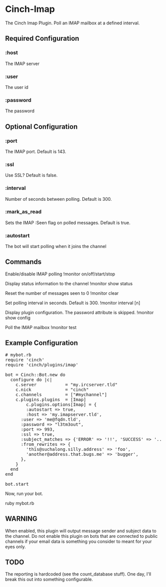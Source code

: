 # Cinch-Imap

The Cinch Imap Plugin. Poll an IMAP mailbox at a defined interval.

## Required Configuration

### :host
The IMAP server
### :user
The user id
### :password
The password

## Optional Configuration

### :port
The IMAP port. Default is 143.
### :ssl
Use SSL? Default is false.
### :interval
Number of seconds between polling. Default is 300.
### :mark_as_read
Sets the IMAP :Seen flag on polled messages. Default is true.
### :autostart
The bot will start polling when it joins the channel

## Commands

Enable/disable IMAP polling
  !monitor on/off/start/stop

Display status information to the channel
  !monitor show status

Reset the number of messages seen to 0
  !monitor clear

Set polling interval in seconds. Default is 300.
  !monitor interval [n]

Display plugin configuration. The password attribute is skipped.
  !monitor show config

Poll the IMAP mailbox
	!monitor test

## Example Configuration

<pre>
# mybot.rb
require 'cinch'
require 'cinch/plugins/imap'

bot = Cinch::Bot.new do
  configure do |c|
    c.server           = "my.ircserver.tld"
    c.nick             = "cinch"
    c.channels         = ["#mychannel"]
    c.plugins.plugins  = [Imap]
 		c.plugins.options[Imap] = {
    	:autostart => true,
   		:host => 'my.imapserver.tld',
      :user => 'me@fqdn.tld',
      :password => "l3tm3out",
      :port => 993,
      :ssl => true,
      :subject_matches => {'ERROR' => '!!', 'SUCCESS' => '..'},
      :from_rewrites => {
        'this@suchalong.silly.address' => 'foo',
        'another@address.that.bugs.me' => 'bugger',
      },	
    }
  end
end

bot.start
</pre>

Now, run your bot.

  ruby mybot.rb

## WARNING

When enabled, this plugin will output message sender and subject data to the
channel. Do not enable this plugin on bots that are connected to public
channels if your email data is something you consider to meant for your
eyes only.

## TODO
The reporting is hardcoded (see the count_database stuff). One day, I'll
break this out into something configurable.
